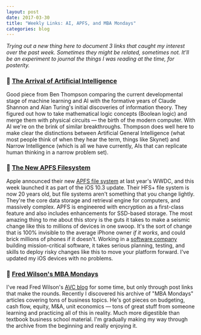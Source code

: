 ```yaml
---
layout: post
date: 2017-03-30
title: "Weekly Links: AI, APFS, and MBA Mondays"
categories: blog
---
```


_Trying out a new thing here to document 3 links that caught my interest over the past week. Sometimes they might be related, sometimes not. It'll be an experiment to journal the things I was reading at the time, for posterity._

### 🔮 [The Arrival of Artificial Intelligence](https://stratechery.com/2017/the-arrival-of-artificial-intelligence/)

Good piece from Ben Thompson comparing the current developmental stage of machine learning and AI with the formative years of Claude Shannon and Alan Turing's initial discoveries of information theory. They figured out how to take mathematical logic concepts (Boolean logic) and merge them with physical circuits &mdash; the birth of the modern computer. With AI we're on the brink of similar breakthroughs. Thompson does well here to make clear the distinctions between Artificial General Intelligence (what most people think of when they hear the term, things like Skynet) and Narrow Intelligence (which is all we have currently, AIs that can replicate human thinking in a narrow problem set).

### 📱 [The New APFS Filesystem](https://www.macsparky.com/blog/2017/3/the-new-apfs-file-system)

Apple announced their new [APFS file system](https://en.wikipedia.org/wiki/Apple_File_System) at last year's WWDC, and this week launched it as part of the iOS 10.3 update. Their HFS+ file system is now 20 years old, but file systems aren't something that you change lightly. They're the core data storage and retrieval engine for computers, and massively complex. APFS is engineered with encryption as a first-class feature and also includes enhancements for SSD-based storage. The most amazing thing to me about this story is the guts it takes to make a seismic change like this to millions of devices in one swoop. It's the sort of change that is 100% invisible to the average iPhone owner _if it works_, and could brick millions of phones if it doesn't. Working in a [software company](http://www.fulcrumapp.com) building mission-critical software, it takes serious planning, testing, and skills to deploy risky changes like this to move your platform forward. I've updated my iOS devices with no problems.

### 💼 [Fred Wilson's MBA Mondays](http://avc.com/archive/#mba_mondays_archive)

I've read Fred Wilson's [AVC blog](http://avc.com/) for some time, but only through post links that make the rounds. Recently I discovered his archive of "MBA Mondays" articles covering tons of business topics. He's got pieces on budgeting, cash flow, equity, M&A, unit economics &mdash; tons of great stuff from someone learning and practicing all of this in reality. Much more digestible than textbook business school material. I'm gradually making my way through the archive from the beginning and really enjoying it.
